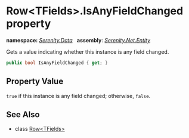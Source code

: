 # Row&lt;TFields&gt;.IsAnyFieldChanged property
**namespace:** *[Serenity.Data](../../README.md#serenity.data-namespace)*   **assembly**: *[Serenity.Net.Entity](../../README.md)*

Gets a value indicating whether this instance is any field changed.

```csharp
public bool IsAnyFieldChanged { get; }
```

## Property Value

`true` if this instance is any field changed; otherwise, `false`.

## See Also

* class [Row&lt;TFields&gt;](../Row-1.md)